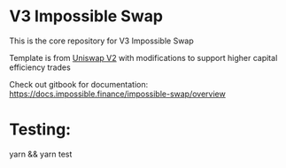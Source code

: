 # V3 Impossible Swap

This is the core repository for V3 Impossible Swap

Template is from [Uniswap V2](https://github.com/Uniswap/uniswap-v2-core) with modifications to support higher capital efficiency trades

Check out gitbook for documentation: https://docs.impossible.finance/impossible-swap/overview

# Testing:

yarn && yarn test